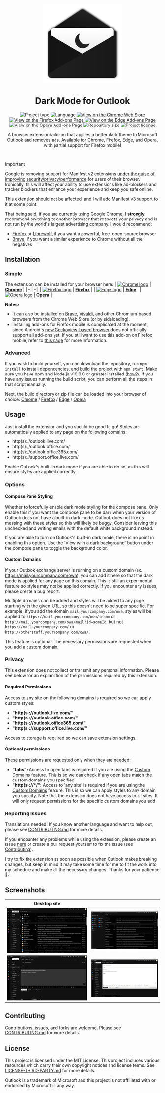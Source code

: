 <!-- Project Header -->
<div align="center">
  <img class="projectLogo" src="img/icon.svg" alt="Project logo" title="Project logo" width="256">

  <h1 class="projectName">Dark Mode for Outlook</h1>

  <p class="projectBadges">
    <img src="https://img.shields.io/badge/type-Extension-ffc107.svg" alt="Project type" title="Project type"/>
    <img src="https://img.shields.io/github/languages/top/jerboa88/dark-mode-for-outlook.svg" alt="Language" title="Language"/>
    <a href="https://chrome.google.com/webstore/detail/dark-mode-for-outlook/kjfbefcenipnnpbcbbklcidpjiamlcpl">
      <img src="https://img.shields.io/chrome-web-store/v/kjfbefcenipnnpbcbbklcidpjiamlcpl.svg" alt="View on the Chrome Web Store" title="View on the Chrome Web Store"/>
    </a>
    <a href="https://addons.mozilla.org/en-US/firefox/addon/dark-mode-for-outlook/">
      <img src="https://img.shields.io/amo/v/dark-mode-for-outlook.svg" alt="View on the Firefox Add-ons Page" title="View on the Firefox Add-ons Page"/>
    </a>
    <a href="https://microsoftedge.microsoft.com/addons/detail/ncmfoiokkfipenppipihehpoikhacpep">
      <img src="https://img.shields.io/badge/dynamic/json?label=edge%20add-on&prefix=v&query=%24.version&url=https%3A%2F%2Fmicrosoftedge.microsoft.com%2Faddons%2Fgetproductdetailsbycrxid%2Fncmfoiokkfipenppipihehpoikhacpep" alt="View on the Edge Add-ons Page" title="View on the Edge Add-ons Page"/>
    </a>
    <a href="https://addons.opera.com/en/extensions/details/dark-mode-for-outlook/">
      <img src="https://img.shields.io/badge/dynamic/json?label=opera%20add-on&color=blue&query=%24.tag_name&url=https%3A%2F%2Fapi.github.com%2Frepos%2Fjerboa88%2Fdark-mode-for-outlook%2Freleases%2Flatest" alt="View on the Opera Add-ons Page" title="View on the Opera Add-ons Page"/>
    </a>
    <img src="https://img.shields.io/github/repo-size/jerboa88/dark-mode-for-outlook.svg" alt="Repository size" title="Repository size"/>
    <a href="LICENSE">
      <img src="https://img.shields.io/github/license/jerboa88/dark-mode-for-outlook.svg" alt="Project license" title="Project license"/>
    </a>
  </p>
  
  <p class="projectDesc" data-exposition="A browser extension that removes the ad sidebar and applies a dark theme to Microsoft's Outlook.com. Created as a personal project to improve the distracting UI of Outlook and released on various add-on stores for others to use. The project has over 1500 users.">
    A browser extension/add-on that applies a better dark theme to Microsoft Outlook and removes ads. Available for Chrome, Firefox, Edge, and Opera, with partial support for Firefox mobile!
  </p>
  
  <br/>
</div>


> [!IMPORTANT]
> Google is removing support for Manifest v2 extensions [under the guise of improving security/privacy/performance](https://www.eff.org/deeplinks/2021/12/chrome-users-beware-manifest-v3-deceitful-and-threatening) for users of their browser. Ironically, this will affect your ability to use extensions like ad-blockers and tracker blockers that enhance your experience and keep you safe online.
> 
> This extension should not be affected, and I will add Manifest v3 support to it at some point.
>
> That being said, if you are currently using Google Chrome, I **strongly** recommend switching to another browser that respects your privacy and is not run by the world's largest advertising company. I would recommend:
> - [Firefox] or [Librewolf], if you want a powerful, free, open-source browser
> - [Brave], if you want a similar experience to Chrome without all the negatives


## Installation
### Simple
The extension can be installed for your browser here:
| [![Chrome logo][chrome_logo]][chrome_link] | **[Chrome][chrome_link]** |
| - | - |
| [![Firefox logo][firefox_logo]][firefox_link] | **[Firefox][firefox_link]** |
| [![Edge logo][edge_logo]][edge_link] | **[Edge][edge_link]** |
| [![Opera logo][opera_logo]][opera_link] | **[Opera][opera_link]** |

**Notes:**
- It can also be installed on [Brave](https://support.brave.com/hc/en-us/articles/360017909112-How-can-I-add-extensions-to-Brave-), [Vivaldi](https://help.vivaldi.com/article/extensions/#install), and other Chromium-based browsers from the Chrome Web Store (or by sideloading).
- Installing add-ons for Firefox mobile is complicated at the moment, since Android's [new Geckoview-based browser](https://blog.mozilla.org/addons/2020/09/02/update-on-extension-support-in-the-new-firefox-for-android/) does not officially support all add-ons yet. If you still want to use this add-on on Firefox mobile, refer to [this page](https://support.mozilla.org/en-US/kb/find-and-install-add-ons-firefox-android#w_expanded-extension-support-in-firefox-for-android-nightly) for more information.


### Advanced
If you wish to build yourself, you can download the repository, run `npm install` to install dependencies, and build the project with `npm start`. Make sure you have npm and Node.js v10.0.0 or greater installed ([how?](https://docs.npmjs.com/downloading-and-installing-node-js-and-npm)). If you have any issues running the build script, you can perform all the steps in that script manually.

Next, the build directory or zip file can be loaded into your browser of choice: [Chrome](https://developer.chrome.com/extensions/getstarted#manifest) / [Firefox](https://extensionworkshop.com/documentation/develop/temporary-installation-in-firefox/) / [Edge](https://docs.microsoft.com/en-us/microsoft-edge/extensions-chromium/getting-started/part1-simple-extension#run-your-extension-locally-in-your-browser-while-developing-it-side-loading) / [Opera](https://dev.opera.com/extensions/testing/)


## Usage
Just install the extension and you should be good to go! Styles are automatically applied to any page on the following domains:
- http(s)://outlook.live.com/
- http(s)://outlook.office.com/
- http(s)://outlook.office365.com/
- http(s)://support.office.live.com/

Enable Outlook's built-in dark mode if you are able to do so, as this will ensure styles are applied correctly.

### Options
#### Compose Pane Styling
Whether to forcefully enable dark mode styling for the compose pane. Only enable this if you want the compose pane to be dark when your version of Outlook does not have a built-in dark mode. Outlook does not like us messing with these styles so this will likely be buggy. Consider leaving this unchecked and writing emails with the default white background instead.

If you are able to turn on Outlook's built-in dark mode, there is no point in enabling this option. Use the 'View with a dark background' button under the compose pane to toggle the background color.

#### Custom Domains
If your Outlook exchange server is running on a custom domain (ex. https://mail.yourcompany.com/owa), you can add it here so that the dark mode is applied for any page on this domain. This is still an experimental feature so styles may not be applied correctly. If you encounter any issues, please create a bug report.

Multiple domains can be added and styles will be added to any page starting with the given URL, so this doesn't need to be super specific. For example, if you add the domain `mail.yourcompany.com/owa`, styles will be applied to `https://mail.yourcompany.com/owa/inbox` or `http://mail.yourcompany.com/owa/mail?id=someId`, but not `https://mail.yourcompany.com/` or `http://otherstuff.yourcompany.com/owa/`.

This feature is optional. The necessary permissions are requested when you add a custom domain.

### Privacy
This extension does not collect or transmit any personal information. Please see below for an explanation of the permissions required by this extension.

#### Required Permissions
Access to any site on the following domains is required so we can apply custom styles:
- **"http(s)://outlook.live.com/"**
- **"http(s)://outlook.office.com/"**
- **"http(s)://outlook.office365.com/"**
- **"http(s)://support.office.live.com/"**

Access to storage is required so we can save extension settings.

#### Optional permissions
These permissions are requested only when they are needed:
- **"tabs":** Access to open tabs is required if you are using the [Custom Domains](#Custom%20Domains) feature. This is so we can check if any open tabs match the custom domains you specified
- **"http(s)://*/":** Access to 'any site' is required if you are using the [Custom Domains](#Custom%20Domains) feature. This is so we can apply styles to any domain you specify. Note that the extension does not have access to all sites. It will only request permissions for the specific custom domains you add

### Reporting Issues
Translations needed! If you know another language and want to help out, please see [CONTRIBUTING.md](CONTRIBUTING.md) for more details.

If you encounter any problems while using the extension, please create an issue [here][issues_link] or create a pull request yourself to fix the issue (see [Contributing](#Contributing)).

I try to fix the extension as soon as possible when Outlook makes breaking changes, but keep in mind it may take some time for me to fit the work into my schedule and make all the necessary changes. Thanks for your patience 🙂.


## Screenshots
Desktop site | &#8291;
:-:|:-:
![Screenshot 1](img/screenshots/screenshot_inbox.png) | ![Screenshot 2](img/screenshots/screenshot_appswitcher.png)
![Screenshot 3](img/screenshots/screenshot_compose_dark.png) | ![Screenshot 4](img/screenshots/screenshot_compose_light.png)


## Contributing
Contributions, issues, and forks are welcome. Please see [CONTRIBUTING.md](CONTRIBUTING.md) for more details.


## License
This project is licensed under the [MIT License](LICENSE). This project includes various resources which carry their own copyright notices and license terms. See [LICENSE-THIRD-PARTY.md](LICENSE-THIRD-PARTY.md) for more details.

Outlook is a trademark of Microsoft and this project is not affiliated with or endorsed by Microsoft in any way.


[issues_link]: ../../issues

[chrome_link]: https://chrome.google.com/webstore/detail/dark-mode-for-outlook/kjfbefcenipnnpbcbbklcidpjiamlcpl
[firefox_link]: https://addons.mozilla.org/en-US/firefox/addon/dark-mode-for-outlook/
[edge_link]: https://microsoftedge.microsoft.com/addons/detail/ncmfoiokkfipenppipihehpoikhacpep
[opera_link]: https://addons.opera.com/en/extensions/details/dark-mode-for-outlook/

[chrome_logo]: https://cdnjs.cloudflare.com/ajax/libs/browser-logos/70.4.0/chrome/chrome_32x32.png
[firefox_logo]: https://cdnjs.cloudflare.com/ajax/libs/browser-logos/70.4.0/firefox/firefox_32x32.png
[edge_logo]: https://cdnjs.cloudflare.com/ajax/libs/browser-logos/70.4.0/edge/edge_32x32.png
[opera_logo]: https://cdnjs.cloudflare.com/ajax/libs/browser-logos/70.4.0/opera/opera_32x32.png

[Firefox]: https://www.mozilla.org/en-CA/firefox/
[Librewolf]: https://librewolf.net/
[Brave]: https://brave.com/
